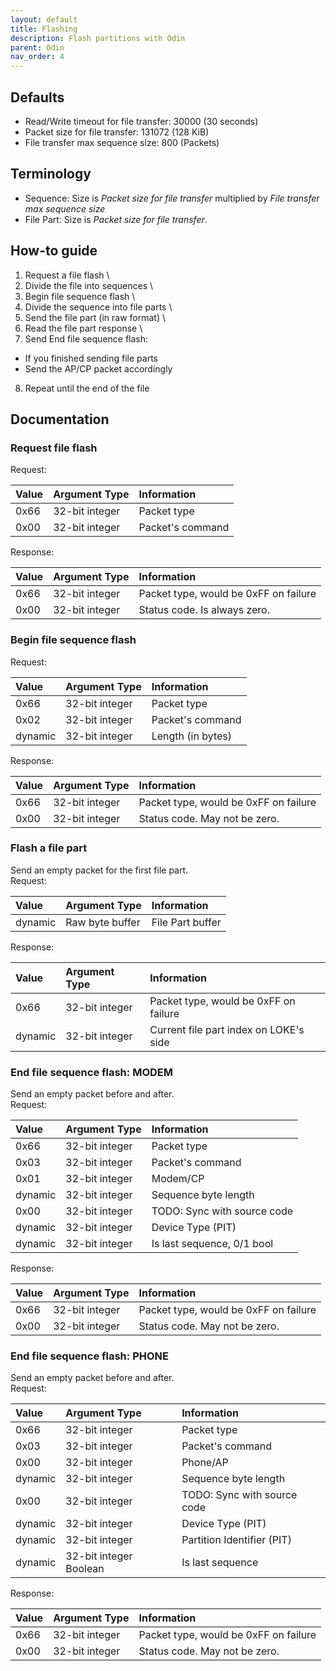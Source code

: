 ```yaml
---
layout: default
title: Flashing
description: Flash partitions with Odin
parent: Odin
nav_order: 4
---
```


## Defaults
* Read/Write timeout for file transfer: 30000 (30 seconds)
* Packet size for file transfer: 131072 (128 KiB)
* File transfer max sequence size: 800 (Packets)

## Terminology
* Sequence: Size is *Packet size for file transfer* multiplied by *File transfer max sequence size*
* File Part: Size is *Packet size for file transfer*.

## How-to guide
1) Request a file flash \
2) Divide the file into sequences \
3) Begin file sequence flash \
4) Divide the sequence into file parts \
5) Send the file part (in raw format) \
6) Read the file part response \
7) Send End file sequence flash:
* If you finished sending file parts
* Send the AP/CP packet accordingly

8) Repeat until the end of the file

## Documentation
### Request file flash
Request:

| Value        | Argument Type     | Information        |
|:-------------|:------------------|:-------------------|
| 0x66         | 32-bit integer    | Packet type        |
| 0x00         | 32-bit integer    | Packet's command   |

Response:

| Value        | Argument Type     | Information                                 |
|:-------------|:------------------|:--------------------------------------------|
| 0x66         | 32-bit integer    | Packet type, would be 0xFF on failure       |
| 0x00         | 32-bit integer    | Status code. Is always zero.                |

### Begin file sequence flash
Request:

| Value        | Argument Type     | Information        |
|:-------------|:------------------|:-------------------|
| 0x66         | 32-bit integer    | Packet type        |
| 0x02         | 32-bit integer    | Packet's command   |
| dynamic      | 32-bit integer    | Length (in bytes)  |

Response:

| Value        | Argument Type     | Information                                 |
|:-------------|:------------------|:--------------------------------------------|
| 0x66         | 32-bit integer    | Packet type, would be 0xFF on failure       |
| 0x00         | 32-bit integer    | Status code. May not be zero.               |

### Flash a file part
Send an empty packet for the first file part. \
Request:

| Value        | Argument Type     | Information        |
|:-------------|:------------------|:-------------------|
| dynamic      | Raw byte buffer   | File Part buffer   |

Response:

| Value        | Argument Type     | Information                                 |
|:-------------|:------------------|:--------------------------------------------|
| 0x66         | 32-bit integer    | Packet type, would be 0xFF on failure       |
| dynamic      | 32-bit integer    | Current file part index on LOKE's side      |

### End file sequence flash: MODEM
Send an empty packet before and after. \
Request:

| Value        | Argument Type     | Information                 |
|:-------------|:------------------|:----------------------------|
| 0x66         | 32-bit integer    | Packet type                 |
| 0x03         | 32-bit integer    | Packet's command            |
| 0x01         | 32-bit integer    | Modem/CP                    |
| dynamic      | 32-bit integer    | Sequence byte length        |
| 0x00         | 32-bit integer    | TODO: Sync with source code |
| dynamic      | 32-bit integer    | Device Type (PIT)           |
| dynamic      | 32-bit integer    | Is last sequence, 0/1 bool  |

Response:

| Value        | Argument Type     | Information                                 |
|:-------------|:------------------|:--------------------------------------------|
| 0x66         | 32-bit integer    | Packet type, would be 0xFF on failure       |
| 0x00         | 32-bit integer    | Status code. May not be zero.               |

### End file sequence flash: PHONE
Send an empty packet before and after. \
Request:

| Value        | Argument Type             | Information                 |
|:-------------|:--------------------------|:----------------------------|
| 0x66         | 32-bit integer            | Packet type                 |
| 0x03         | 32-bit integer            | Packet's command            |
| 0x00         | 32-bit integer            | Phone/AP                    |
| dynamic      | 32-bit integer            | Sequence byte length        |
| 0x00         | 32-bit integer            | TODO: Sync with source code |
| dynamic      | 32-bit integer            | Device Type (PIT)           |
| dynamic      | 32-bit integer            | Partition Identifier (PIT)  |
| dynamic      | 32-bit integer Boolean    | Is last sequence            |

Response:

| Value        | Argument Type     | Information                                 |
|:-------------|:------------------|:--------------------------------------------|
| 0x66         | 32-bit integer    | Packet type, would be 0xFF on failure       |
| 0x00         | 32-bit integer    | Status code. May not be zero.               |
